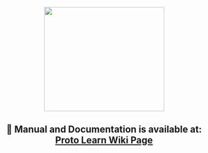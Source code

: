 <p align="center"> <img src="https://user-images.githubusercontent.com/49681382/88778270-f9859b00-d190-11ea-8c55-eaa2f683aa78.png" height="240" width="277" /> </p>
<h2 align="center"> 📰 Manual and Documentation is available at: <a href="https://github.com/OmicEra/proto_learn/wiki">Proto Learn Wiki Page </a> </h2>
